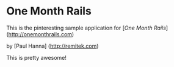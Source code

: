 # One Month Rails
This is the pinteresting sample application for [*One Month Rails*] (http://onemonthrails.com)

by [Paul Hanna] (http://remitek.com)

This is pretty awesome!